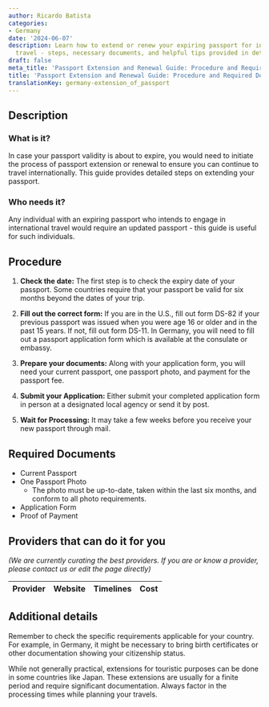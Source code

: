 ```yaml
---
author: Ricardo Batista
categories:
- Germany
date: '2024-06-07'
description: Learn how to extend or renew your expiring passport for international
  travel - steps, necessary documents, and helpful tips provided in detail.
draft: false
meta_title: 'Passport Extension and Renewal Guide: Procedure and Required Documents'
title: 'Passport Extension and Renewal Guide: Procedure and Required Documents'
translationKey: germany-extension_of_passport
---
```



## Description
### What is it?
In case your passport validity is about to expire, you would need to initiate the process of passport extension or renewal to ensure you can continue to travel internationally. This guide provides detailed steps on extending your passport. 

### Who needs it?
Any individual with an expiring passport who intends to engage in international travel would require an updated passport - this guide is useful for such individuals.

## Procedure 

1. **Check the date:** The first step is to check the expiry date of your passport. Some countries require that your passport be valid for six months beyond the dates of your trip. 

2. **Fill out the correct form:** If you are in the U.S., fill out form DS-82 if your previous passport was issued when you were age 16 or older and in the past 15 years. If not, fill out form DS-11. In Germany, you will need to fill out a passport application form which is available at the consulate or embassy. 

3. **Prepare your documents:** Along with your application form, you will need your current passport, one passport photo, and payment for the passport fee. 

4. **Submit your Application:** Either submit your completed application form in person at a designated local agency or send it by post. 

5. **Wait for Processing:** It may take a few weeks before you receive your new passport through mail. 

## Required Documents
- Current Passport
- One Passport Photo
  - The photo must be up-to-date, taken within the last six months, and conform to all photo requirements.
- Application Form
- Proof of Payment

## Providers that can do it for you

_(We are currently curating the best providers. If you are or know a provider, please contact us or edit the page directly)_

| Provider        |     Website     |     Timelines    |       Cost      |
| --------------- | --------------- |  :-------------: | :-------------: |

## Additional details

Remember to check the specific requirements applicable for your country. For example, in Germany, it might be necessary to bring birth certificates or other documentation showing your citizenship status.

While not generally practical, extensions for touristic purposes can be done in some countries like Japan. These extensions are usually for a finite period and require significant documentation. Always factor in the processing times while planning your travels.